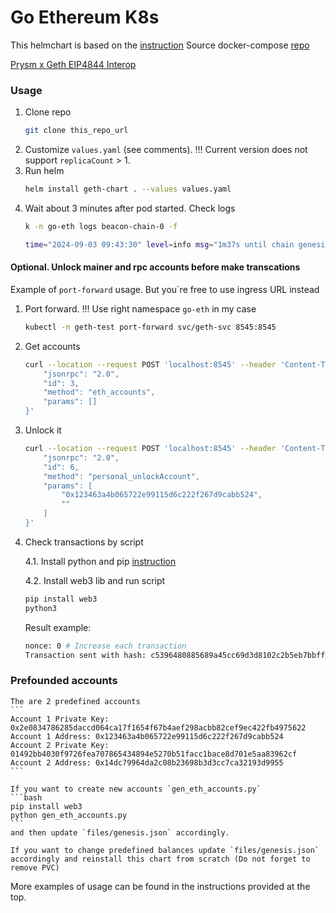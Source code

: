 # Go Ethereum K8s

This helmchart is based on the [instruction](https://docs.prylabs.network/docs/advanced/proof-of-stake-devnet)
Source docker-compose [repo](https://github.com/Offchainlabs/eth-pos-devnet)

[Prysm x Geth EIP4844 Interop](https://gist.github.com/terencechain/3e43cd7f99d69e311e00b04e712b3d5a#prysm-x-geth-eip4844-interop)

### Usage
1. Clone repo
    ```bash
    git clone this_repo_url    
    ```
2. Customize `values.yaml` (see comments). !!! Current version does not support `replicaCount` > 1.
3. Run helm
    ```bash
    helm install geth-chart . --values values.yaml
    ```
4. Wait about 3 minutes after pod started.
   Check logs
   ```bash
   k -n go-eth logs beacon-chain-0 -f

   time="2024-09-03 09:43:30" level=info msg="1m37s until chain genesis" genesisStateRoot=e0341e3784b5dd6ffce5c79f06b0060ae993a1502453881fee3085e76abe6849 genesisTime="2024-09-03 09:45:08 +0000 UTC" genesisValidators=64 prefix=slotutil
   ```
#### Optional. Unlock mainer and rpc accounts before make transcations
Example of `port-forward` usage. But you`re free to use ingress URL instead
1. Port forward. !!! Use right namespace `go-eth` in my case
    ```bash
    kubectl -n geth-test port-forward svc/geth-svc 8545:8545
    ```
2. Get accounts
    ```bash
    curl --location --request POST 'localhost:8545' --header 'Content-Type: application/json' --data-raw '{
        "jsonrpc": "2.0",
        "id": 3,
        "method": "eth_accounts",
        "params": []
    }'
    ```
3. Unlock it
    ```bash
    curl --location --request POST 'localhost:8545' --header 'Content-Type: application/json' --data-raw '{
        "jsonrpc": "2.0",
        "id": 6,
        "method": "personal_unlockAccount",
        "params": [
            "0x123463a4b065722e99115d6c222f267d9cabb524",
            ""
        ]
    }'
    ```
4. Check transactions by script

    4.1. Install  python and pip [instruction](https://linuxize.com/post/how-to-install-pip-on-ubuntu-20.04/)

    4.2. Install web3 lib and run script
    ```bash
    pip install web3
    python3 
    ```
    Result example:
    ```bash
    nonce: 0 # Increase each transaction
    Transaction sent with hash: c5396480885689a45cc69d3d8102c2b5eb7bbff8ce3b013f8cf23e78addd99fa
    ```

### Prefounded accounts
    The are 2 predefined accounts
    ```
    Account 1 Private Key: 0x2e0834786285daccd064ca17f1654f67b4aef298acbb82cef9ec422fb4975622
    Account 1 Address: 0x123463a4b065722e99115d6c222f267d9cabb524
    Account 2 Private Key: 01492bb4030f9726fea707865434894e5270b51facc1bace8d701e5aa83962cf
    Account 2 Address: 0x14dc79964da2c08b23698b3d3cc7ca32193d9955
    ```

    If you want to create new accounts `gen_eth_accounts.py`
    ```bash
    pip install web3
    python gen_eth_accounts.py
    ```
    and then update `files/genesis.json` accordingly.

    If you want to change predefined balances update `files/genesis.json` accordingly and reinstall this chart from scratch (Do not forget to remove PVC)

More examples of usage can be found in the instructions provided at the top.